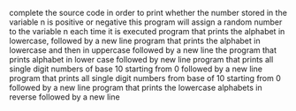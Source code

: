 complete the source code in order to print whether the number stored in the variable n is positive or negative
 this program will assign a random number to the variable n each time it is executed
program that prints the alphabet in lowercase, followed by a new line
program that prints the alphabet in lowercase and then in uppercase followed by a new line
the program that prints alphabet in lower case followed by new line
program that prints all single digit numbers of base 10 starting from 0 followed by a new line
program that prints all single digit numbers from base of 10 starting from 0 followed by a new line
program that prints the lowercase alphabets in reverse followed by a new line
